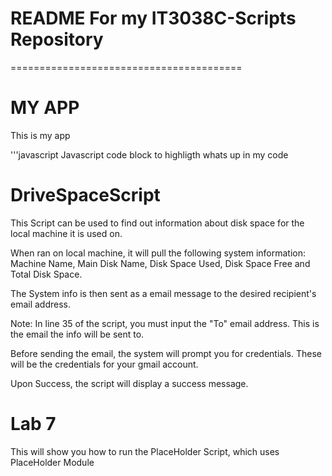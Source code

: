 README For my IT3038C-Scripts Repository
========================================
========================================

MY APP
======
This is my app

'''javascript
Javascript code block to highligth whats up in my code

DriveSpaceScript
================

 This Script can be used to find out information about disk space for the local machine it is used on.

When ran on local machine, it will pull the following system information: Machine Name, Main Disk Name, Disk Space Used, Disk Space Free and Total Disk Space.

The System info is then sent as a email message to the desired recipient's email address.

Note: In line 35 of the script, you must input the "To" email address. This is the email the info will be sent to.

Before sending the email, the system will prompt you for credentials. These will be the credentials for your gmail account.

Upon Success, the script will display a success message.

Lab 7
=====

This will show you how to run the PlaceHolder Script, which uses PlaceHolder Module

